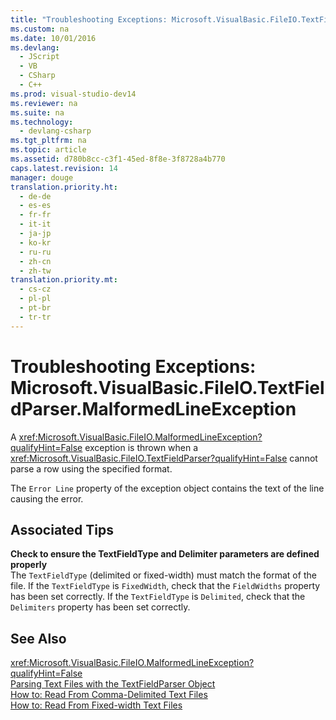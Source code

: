 ```yaml
---
title: "Troubleshooting Exceptions: Microsoft.VisualBasic.FileIO.TextFieldParser.MalformedLineException"
ms.custom: na
ms.date: 10/01/2016
ms.devlang: 
  - JScript
  - VB
  - CSharp
  - C++
ms.prod: visual-studio-dev14
ms.reviewer: na
ms.suite: na
ms.technology: 
  - devlang-csharp
ms.tgt_pltfrm: na
ms.topic: article
ms.assetid: d780b8cc-c3f1-45ed-8f8e-3f8728a4b770
caps.latest.revision: 14
manager: douge
translation.priority.ht: 
  - de-de
  - es-es
  - fr-fr
  - it-it
  - ja-jp
  - ko-kr
  - ru-ru
  - zh-cn
  - zh-tw
translation.priority.mt: 
  - cs-cz
  - pl-pl
  - pt-br
  - tr-tr
---
```

# Troubleshooting Exceptions: Microsoft.VisualBasic.FileIO.TextFieldParser.MalformedLineException
A <xref:Microsoft.VisualBasic.FileIO.MalformedLineException?qualifyHint=False> exception is thrown when a <xref:Microsoft.VisualBasic.FileIO.TextFieldParser?qualifyHint=False> cannot parse a row using the specified format.  
  
 The `Error Line` property of the exception object contains the text of the line causing the error.  
  
## Associated Tips  
 **Check to ensure the TextFieldType and Delimiter parameters are defined properly**  
 The `TextFieldType` (delimited or fixed-width) must match the format of the file. If the `TextFieldType` is `FixedWidth`, check that the `FieldWidths` property has been set correctly. If the `TextFieldType` is `Delimited`, check that the `Delimiters` property has been set correctly.  
  
## See Also  
 <xref:Microsoft.VisualBasic.FileIO.MalformedLineException?qualifyHint=False>   
 [Parsing Text Files with the TextFieldParser Object](../Topic/Parsing%20Text%20Files%20with%20the%20TextFieldParser%20Object%20\(Visual%20Basic\).md)   
 [How to: Read From Comma-Delimited Text Files](../Topic/How%20to:%20Read%20From%20Comma-Delimited%20Text%20Files%20in%20Visual%20Basic.md)   
 [How to: Read From Fixed-width Text Files](../Topic/How%20to:%20Read%20From%20Fixed-width%20Text%20Files%20in%20Visual%20Basic.md)